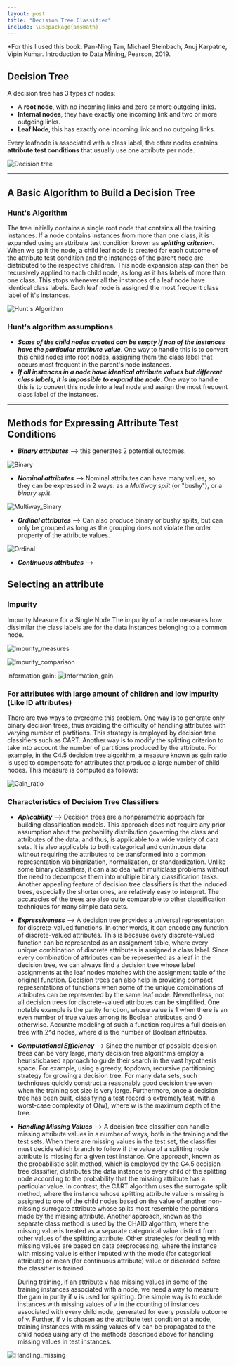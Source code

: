 ```yaml
---
layout: post
title: "Decision Tree Classifier"
include: \usepackage{amsmath}
---
```

*For this I used this book:
Pan-Ning Tan, Michael Steinbach, Anuj Karpatne, Vipin Kumar. Introduction
to Data Mining, Pearson, 2019.

## Decision Tree

A decision tree has 3 types of nodes:

* A **root node**, with no incoming links and zero or more outgoing links.
* **Internal nodes**, they have exactly one incoming link and two or more outgoing links.
* **Leaf Node**, this has exactly one incoming link and no outgoing links.

Every leafnode is associated with a class label, the other nodes contains **attribute test conditions** that usually use one attribute per node.

![Decision tree]({{site.baseurl}}/images/DT.JPG)

---

## A Basic Algorithm to Build a Decision Tree

### Hunt's Algorithm

The tree initially contains a single root node that contains all the training instances. If a node contains instances from more than one class, it is expanded using an attribute test condition known as ***splitting criterion***. When we split the node, a child leaf node is created for each outcome of the attribute test condition and the instances of the parent node are distributed to the respective children. This node expansion step can then be recursively applied to each child node, as long as it has labels of more than one class. This stops whenever all the instances of a leaf node have identical class labels. Each leaf node is assigned the most frequent class label of it's instances.

![Hunt's Algorithm]({{site.baseurl}}/images/Hunts_Algorithm.JPG)

### Hunt's algorithm assumptions

* ***Some of the child nodes created can be empty if non of the instances have the particular attribute value***. One way to handle this is to convert this child nodes into root nodes, assigning them the class label that occurs most frequent in the parent's node instances.
* ***If all instances in a node have identical attribute values but different class labels, it is impossible to expand the node***. One way to handle this is to convert this node into a leaf node and assign the most frequent class label of the instances.

---

## Methods for Expressing Attribute Test Conditions

* ***Binary attributes*** --> this generates 2 potential outcomes.

![Binary]({{site.baseurl}}/images/Binary.JPG)

* ***Nominal attributes*** --> Nominal attributes can have many values, so they can be expressed in 2 ways: as a *Multiway split* (or "bushy"), or a *binary split*.

![Multiway_Binary]({{site.baseurl}}/images/Multiway_Binary.JPG)

* ***Ordinal attributes*** --> Can also produce binary or bushy splits, but can only be grouped as long as the grouping does not violate the order property of the attribute values.

![Ordinal]({{site.baseurl}}/images/Ordinal.JPG)

* ***Continuous attributes*** --> 

## Selecting an attribute

### Impurity

Impurity Measure for a Single Node
The impurity of a node measures how dissimilar the class labels are for the data
instances belonging to a common node.

![Impurity_measures]({{site.baseurl}}/images/Impurity_measures.JPG)

![Impurity_comparison]({{site.baseurl}}/images/Impurity_comparison.JPG)

information gain:
![Information_gain]({{site.baseurl}}/images/Information_gain.JPG)

### For attributes with large amount of children and low impurity (Like ID attributes)

There are two ways to overcome this problem. One way is to generate only binary decision trees, thus avoiding the difficulty of handling attributes with varying number of partitions. This strategy is employed by decision tree classifiers such as CART. Another way is to modify the splitting criterion to take into account the number of partitions produced by the attribute. For example, in the C4.5 decision tree algorithm, a measure known as gain ratio is used to compensate for attributes that produce a large number of child nodes. This measure is computed as follows:

![Gain_ratio]({{site.baseurl}}/images/Gain_ratio.JPG)

### Characteristics of Decision Tree Classifiers

* ***Aplicability*** --> Decision trees are a nonparametric approach for building classification models. This approach does not require any prior assumption about the probability distribution governing the class and attributes of the data, and thus, is applicable to a wide variety of data sets. It is also applicable to both categorical and continuous data without requiring the attributes to be transformed into a common representation via binarization, normalization, or standardization. Unlike some binary classifiers, it can also deal with multiclass problems without the need to decompose them into multiple binary classification tasks. Another appealing feature of decision tree classifiers is that the induced trees, especially the shorter ones, are relatively easy to interpret. The accuracies of the trees are also quite comparable to other classification techniques for many simple data sets.
* ***Expressiveness*** --> A decision tree provides a universal representation for discrete-valued functions. In other words, it can encode any function of discrete-valued attributes. This is because every discrete-valued function can be represented as an assignment table, where every unique combination of discrete attributes is assigned a class label. Since every combination of attributes can be represented as a leaf in the decision tree, we can always find a decision tree whose label assignments at the leaf nodes matches with the assignment table of the original function. Decision trees can also help in providing compact representations of functions when some of the unique combinations of attributes can be represented by the same leaf node. Nevertheless, not all decision trees for discrete-valued attributes can be simplified. One notable example is the parity function, whose value is 1 when there is an even number of true values among its Boolean attributes, and 0 otherwise. Accurate modeling of such a function requires a full decision tree with 2^d nodes, where d is the number of Boolean attributes.
* ***Computational Efficiency*** --> Since the number of possible decision trees can be very large, many decision tree algorithms employ a heuristicbased approach to guide their search in the vast hypothesis space. For example, using a greedy, topdown, recursive partitioning strategy for growing a decision tree. For many data sets, such techniques quickly construct a reasonably good decision tree even when the training set size is very large. Furthermore, once a decision tree has been built, classifying a test record is extremely fast, with a worst-case complexity of O(w), where w is the maximum depth of the tree.
* ***Handling Missing Values*** --> A decision tree classifier can handle missing attribute values in a number of ways, both in the training and the test sets. When there are missing values in the test set, the classifier must decide which branch to follow if the value of a splitting node attribute is missing for a given test instance. One approach, known as the probabilistic split method, which is employed by the C4.5 decision tree classifier, distributes the data instance to every child of the splitting node according to the probability that the missing attribute has a particular value. In contrast, the CART algorithm uses the surrogate split method, where the instance whose splitting attribute value is missing is assigned to one of the child nodes based on the value of another non-missing surrogate attribute whose splits most resemble the partitions made by the missing attribute. Another approach, known as the separate class method is used by the CHAID algorithm, where the missing value is treated as a separate categorical value distinct from other values of the splitting attribute. Other strategies for dealing with missing values are based on data preprocessing, where the instance with missing value is either imputed with the mode (for categorical attribute) or mean (for continuous attribute) value or discarded before the classifier is trained. 
  
  During training, if an attribute v has missing values in some of the training instances associated with a node, we need a way to measure the gain in purity if v is used for splitting. One simple way is to exclude instances with missing values of v in the counting of instances associated with every child node, generated for every possible outcome of v. Further, if v is chosen as the attribute test condition at a node, training instances with missing values of v can be propagated to the child nodes using any of the methods described above for handling missing values in test instances.

![Handling_missing]({{site.baseurl}}/images/Handling_missing.JPG)